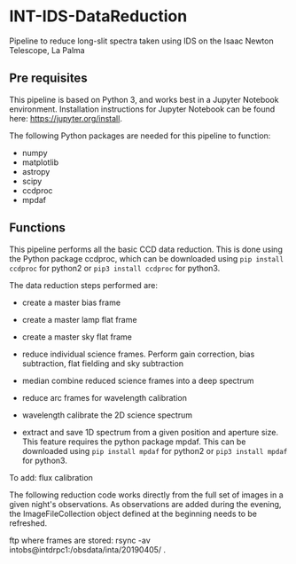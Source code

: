 # INT-IDS-DataReduction
Pipeline to reduce long-slit spectra taken using IDS on the Isaac Newton Telescope, La Palma

## Pre requisites
This pipeline is based on Python 3, and works best in a Jupyter Notebook environment. Installation instructions for Jupyter Notebook can be found here: https://jupyter.org/install.

The following Python packages are needed for this pipeline to function:
- numpy
- matplotlib
- astropy
- scipy
- ccdproc
- mpdaf

## Functions

This pipeline performs all the basic CCD data reduction. This is done using the Python package ccdproc, which can be downloaded using `pip install ccdproc` for python2 or `pip3 install ccdproc` for python3.

The data reduction steps performed are:
- create a master bias frame
- create a master lamp flat frame
- create a master sky flat frame

- reduce individual science frames. Perform gain correction, bias subtraction, flat fielding and sky subtraction
- median combine reduced science frames into a deep spectrum

- reduce arc frames for wavelength calibration

- wavelength calibrate the 2D science spectrum
- extract and save 1D spectrum from a given position and aperture size. This feature requires the python package mpdaf. This can be downloaded using `pip install mpdaf` for python2 or `pip3 install mpdaf` for python3.

To add: flux calibration

The following reduction code works directly from the full set of images in a given night's observations. As observations are added during the evening, the ImageFileCollection object defined at the beginning needs to be refreshed.

ftp where frames are stored: rsync -av intobs@intdrpc1:/obsdata/inta/20190405/ .
